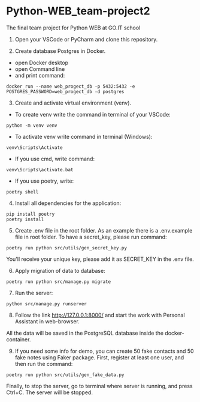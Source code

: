 # Python-WEB_team-project2
The final team project for Python WEB at GO.IT school

1) Open your VSCode or PyCharm and clone this repository.

2) Create database Postgres in Docker. 
- open Docker desktop
- open Command line 
- and print command:
```
docker run --name web_progect_db -p 5432:5432 -e POSTGRES_PASSWORD=web_progect_db -d postgres
```

3)  Create and activate virtual environment (venv). 
- To create venv write the command in terminal of your VSCode:
```
python -m venv venv
```
- To activate venv write command in terminal (Windows):
```
venv\Scripts\Activate
```
- If you use cmd, write command:
```
venv\Scripts\activate.bat
```
- If you use poetry, write:
```
poetry shell
```

4) Install all dependencies for the application:
```
pip install poetry
poetry install
```

5) Create .env file in the root folder. As an example there is a .env.example file in root folder.
To have a secret_key, please run command:
```
poetry run python src/utils/gen_secret_key.py
```
You'll receive your unique key, please add it as SECRET_KEY in the .env file.

6) Apply migration of data to database:
```
poetry run python src/manage.py migrate
```
7) Run the server:
```
python src/manage.py runserver
```
8) Follow the link http://127.0.0.1:8000/ and start the work with Personal Assistant in web-browser.

All the data will be saved in the PostgreSQL database inside the docker-container.

9) If you need some info for demo, you can create 50 fake contacts and 50 fake notes using Faker package.
First, register at least one user, and then run the command:
```
poetry run python src/utils/gen_fake_data.py
```

Finally, to stop the server, go to terminal where server is running, and press Ctrl+C.
The server will be stopped.



